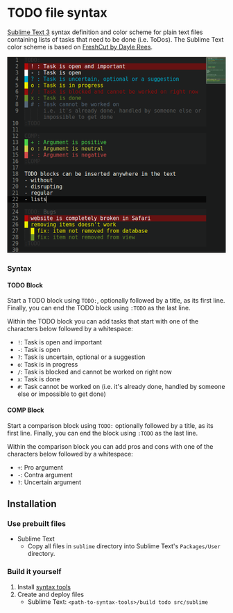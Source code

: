 # TODO file syntax

[Sublime Text 3][st3] syntax definition and color scheme for plain text files containing lists of tasks that need to be done (i.e. ToDos). The Sublime Text color scheme is based on [FreshCut by Dayle Rees][freshcut].

![Sublime Text 3 screenshot](screenshots/sublime.png)

### Syntax

#### TODO Block

Start a TODO block using `TODO:`, optionally followed by a title, as its first line. Finally, you can end the TODO block using `:TODO` as the last line.

Within the TODO block you can add tasks that start with one of the characters below followed by a whitespace:

- `!`: Task is open and important
- `-`: Task is open
- `?`: Task is uncertain, optional or a suggestion
- `o`: Task is in progress
- `/`: Task is blocked and cannot be worked on right now
- `x`: Task is done
- `#`: Task cannot be worked on (i.e. it's already done, handled by someone else or impossible to get done)

#### COMP Block

Start a comparison block using `TODO:` optionally followed by a title, as its first line. Finally, you can end the block using `:TODO` as the last line.

Within the comparison block you can add pros and cons with one of the characters below followed by a whitespace:

- `+`: Pro argument
- `-`: Contra argument
- `?`: Uncertain argument

## Installation

### Use prebuilt files

- Sublime Text
    - Copy all files in `sublime` directory into Sublime Text's `Packages/User` directory.

### Build it yourself

1. Install [syntax tools][syntax-tools]
2. Create and deploy files
    - Sublime Text: `<path-to-syntax-tools>/build todo src/sublime`

[freshcut]: https://github.com/daylerees/colour-schemes/blob/master/legacy/Contrast/FreshCut.tmTheme
[st3]: http://www.sublimetext.com/
[syntax-tools]: https://github.com/ThomasGreiner/syntax-tools
